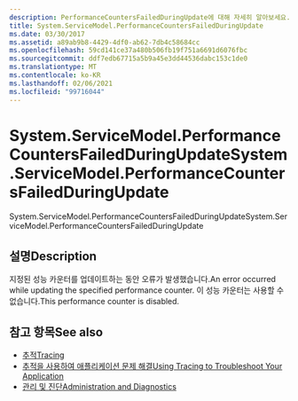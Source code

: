 ```yaml
---
description: PerformanceCountersFailedDuringUpdate에 대해 자세히 알아보세요.
title: System.ServiceModel.PerformanceCountersFailedDuringUpdate
ms.date: 03/30/2017
ms.assetid: a89ab9b8-4429-4df0-ab62-7db4c58684cc
ms.openlocfilehash: 59cd141ce37a480b506fb19f751a6691d6076fbc
ms.sourcegitcommit: ddf7edb67715a5b9a45e3dd44536dabc153c1de0
ms.translationtype: MT
ms.contentlocale: ko-KR
ms.lasthandoff: 02/06/2021
ms.locfileid: "99716044"
---
```

# <a name="systemservicemodelperformancecountersfailedduringupdate"></a><span data-ttu-id="e171b-103">System.ServiceModel.PerformanceCountersFailedDuringUpdate</span><span class="sxs-lookup"><span data-stu-id="e171b-103">System.ServiceModel.PerformanceCountersFailedDuringUpdate</span></span>

<span data-ttu-id="e171b-104">System.ServiceModel.PerformanceCountersFailedDuringUpdate</span><span class="sxs-lookup"><span data-stu-id="e171b-104">System.ServiceModel.PerformanceCountersFailedDuringUpdate</span></span>  
  
## <a name="description"></a><span data-ttu-id="e171b-105">설명</span><span class="sxs-lookup"><span data-stu-id="e171b-105">Description</span></span>  

 <span data-ttu-id="e171b-106">지정된 성능 카운터를 업데이트하는 동안 오류가 발생했습니다.</span><span class="sxs-lookup"><span data-stu-id="e171b-106">An error occurred while updating the specified performance counter.</span></span> <span data-ttu-id="e171b-107">이 성능 카운터는 사용할 수 없습니다.</span><span class="sxs-lookup"><span data-stu-id="e171b-107">This performance counter is disabled.</span></span>  
  
## <a name="see-also"></a><span data-ttu-id="e171b-108">참고 항목</span><span class="sxs-lookup"><span data-stu-id="e171b-108">See also</span></span>

- [<span data-ttu-id="e171b-109">추적</span><span class="sxs-lookup"><span data-stu-id="e171b-109">Tracing</span></span>](index.md)
- [<span data-ttu-id="e171b-110">추적을 사용하여 애플리케이션 문제 해결</span><span class="sxs-lookup"><span data-stu-id="e171b-110">Using Tracing to Troubleshoot Your Application</span></span>](using-tracing-to-troubleshoot-your-application.md)
- [<span data-ttu-id="e171b-111">관리 및 진단</span><span class="sxs-lookup"><span data-stu-id="e171b-111">Administration and Diagnostics</span></span>](../index.md)
